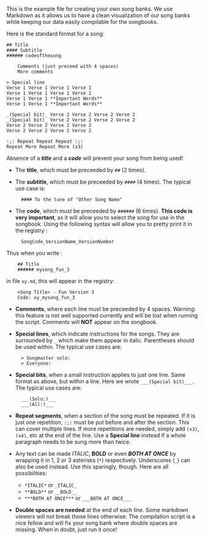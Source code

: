 This is the example file for creating your own song banks. We use Markdown as it allows us to have a clean visualization of our song banks while keeping our data easily compilable for the songbooks.  

Here is the standard format for a song:  

    ## Title
    #### Subtitle
    ###### codeofthesong

        Comments (just preceed with 4 spaces)
        More comments

    > Special line  
    Verse 1 Verse 1 Verse 1 Verse 1  
    Verse 1 Verse 1 Verse 1 Verse 1  
    Verse 1 Verse 1 **Important Words**  
    Verse 1 Verse 1 **Important Words**  

    _(Special bit)_ Verse 2 Verse 2 Verse 2 Verse 2  
    _(Special bit)_ Verse 2 Verse 2 Verse 2 Verse 2  
    Verse 2 Verse 2 Verse 2 Verse 2  
    Verse 2 Verse 2 Verse 2 Verse 2  

    :;: Repeat Repeat Repeat :;:  
    Repeat More Repeat More (x3)

Absence of a **_title_** and a **_code_** will prevent your song from being used!

- The **title**, which must be preceeded by `##` (2 times).

- The **subtitle**, which must be preceeded by `####` (4 times). The typical use case is:
        
        #### To the tune of "Other Song Name"

- The **code**, which must be preceeded by `######` (6 times). **This code is very important**, as it will allow you to select the song for use in the songbook. Using the following syntax will allow you to pretty print it in the registry :

        SongCode_VersionName_VersionNumber

 Thus when you write :  

        ## Title
        ###### mysong_fun_3

 in file `xy.md`, this will appear in the registry:

        <Song Title> - Fun Version 3
        Code: xy_mysong_fun_3  

- **Comments**, where each line must be preceeded by 4 spaces. Warning: this feature is not well supported currently and will be lost when running the script. Comments will **NOT** appear on the songbook.
  
- **Special lines**, which indicate instructions for the songs. They are surrounded by `_` which make them appear in italic. Parentheses should be used within. The typical use cases are:

        > Songmaster solo:
        > Everyone:

- **Special bits**, when a small instruction applies to just one line. Same format as above, but within a line. Here we wrote `___(Special bit)___`. The typical use cases are:

        ___(Solo:)___
        ___(All:)___

- **Repeat segments**, when a section of the song must be repeated. If it is just one repetition, `:;:` must be put before and after the section. This can cover multiple lines. If more repetitions are needed, simply add `(x3)`, `(x4)`, etc at the end of the line. Use a **Special line** instead if a whole paragraph needs to be sung more than twice.

- Any text can be made _ITALIC_, **BOLD** or even **_BOTH AT ONCE_** by wrapping it in 1, 2 or 3 asterisks (`*`) respectively. Underscores (`_`) can also be used instead. Use this sparingly, though.  Here are all possibilities: 

    - `*ITALIC*` or `_ITALIC_`
    - `**BOLD**` or `__BOLD__`
    - `***BOTH AT ONCE***` or `___BOTH AT ONCE___`

- **Double spaces are needed** at the end of each line. Some markdown viewers will not break those lines otherwise. The compilation script is a nice fellow and will fix your song bank where double spaces are missing. When in doubt, just run it once!  
